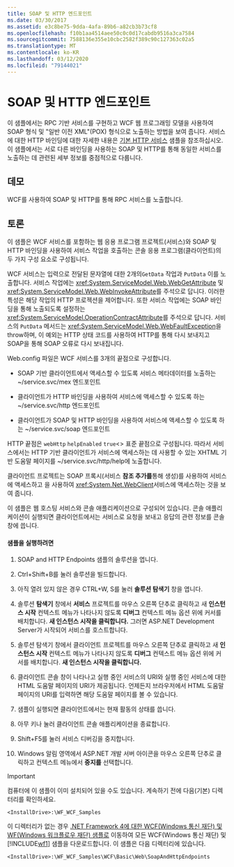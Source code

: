 ```yaml
---
title: SOAP 및 HTTP 엔드포인트
ms.date: 03/30/2017
ms.assetid: e3c8be75-9dda-4afa-89b6-a82cb3b73cf8
ms.openlocfilehash: f10b1aa4514aee50c0c0d17cabdb9516a3ca7584
ms.sourcegitcommit: 7588136e355e10cbc2582f389c90c127363c02a5
ms.translationtype: MT
ms.contentlocale: ko-KR
ms.lasthandoff: 03/12/2020
ms.locfileid: "79144021"
---
```

# <a name="soap-and-http-endpoints"></a>SOAP 및 HTTP 엔드포인트
이 샘플에서는 RPC 기반 서비스를 구현하고 WCF 웹 프로그래밍 모델을 사용하여 SOAP 형식 및 "일반 이전 XML"(POX) 형식으로 노출하는 방법을 보여 줍니다. 서비스에 대한 HTTP 바인딩에 대한 자세한 내용은 [기본 HTTP 서비스](../../../../docs/framework/wcf/samples/basic-http-service.md) 샘플을 참조하십시오. 이 샘플에서는 서로 다른 바인딩을 사용하는 SOAP 및 HTTP를 통해 동일한 서비스를 노출하는 데 관련된 세부 정보를 중점적으로 다룹니다.  
  
## <a name="demonstrates"></a>데모  
 WCF를 사용하여 SOAP 및 HTTP를 통해 RPC 서비스를 노출합니다.  
  
## <a name="discussion"></a>토론  
 이 샘플은 WCF 서비스를 포함하는 웹 응용 프로그램 프로젝트(서비스)와 SOAP 및 HTTP 바인딩을 사용하여 서비스 작업을 호출하는 콘솔 응용 프로그램(클라이언트)의 두 가지 구성 요소로 구성됩니다.  
  
 WCF 서비스는 입력으로 전달된 문자열에 대한 2개의`GetData` 작업과 `PutData` 이를 노출합니다. 서비스 작업에는 <xref:System.ServiceModel.Web.WebGetAttribute> 및<xref:System.ServiceModel.Web.WebInvokeAttribute>를 주석으로 답니다. 이러한 특성은 해당 작업의 HTTP 프로젝션을 제어합니다. 또한 서비스 작업에는 SOAP 바인딩을 통해 노출되도록 설정하는 <xref:System.ServiceModel.OperationContractAttribute>를 주석으로 답니다. 서비스의 `PutData` 메서드는 <xref:System.ServiceModel.Web.WebFaultException>을 throw하며, 이 예외는 HTTP 상태 코드를 사용하여 HTTP를 통해 다시 보내지고 SOAP을 통해 SOAP 오류로 다시 보내집니다.  
  
 Web.config 파일은 WCF 서비스를 3개의 끝점으로 구성합니다.  
  
- SOAP 기반 클라이언트에서 액세스할 수 있도록 서비스 메타데이터를 노출하는 ~/service.svc/mex 엔드포인트  
  
- 클라이언트가 HTTP 바인딩을 사용하여 서비스에 액세스할 수 있도록 하는 ~/service.svc/http 엔드포인트  
  
- 클라이언트가 SOAP 및 HTTP 바인딩을 사용하여 서비스에 액세스할 수 있도록 하는 ~/service.svc/soap 엔드포인트  
  
 HTTP 끝점은 `webHttp` `helpEnabled` `true`<> 표준 끝점으로 구성됩니다. 따라서 서비스에서는 HTTP 기반 클라이언트가 서비스에 액세스하는 데 사용할 수 있는 XHTML 기반 도움말 페이지를 ~/service.svc/http/help에 노출합니다.  
  
 클라이언트 프로젝트는 SOAP 프록시(서비스 **참조 추가를**통해 생성)를 사용하여 서비스에 액세스하고 을 사용하여 <xref:System.Net.WebClient>서비스에 액세스하는 것을 보여 줍니다.  
  
 이 샘플은 웹 호스팅 서비스와 콘솔 애플리케이션으로 구성되어 있습니다. 콘솔 애플리케이션이 실행되면 클라이언트에서는 서비스로 요청을 보내고 응답의 관련 정보를 콘솔 창에 씁니다.  
  
#### <a name="to-run-the-sample"></a>샘플을 실행하려면  
  
1. SOAP and HTTP Endpoints 샘플의 솔루션을 엽니다.  
  
2. Ctrl+Shift+B를 눌러 솔루션을 빌드합니다.  
  
3. 아직 열려 있지 않은 경우 CTRL+W, S를 눌러 **솔루션 탐색기** 창을 엽니다.  
  
4. 솔루션 **탐색기** 창에서 **서비스** 프로젝트를 마우스 오른쪽 단추로 클릭하고 새 **인스턴스 시작** 컨텍스트 메뉴가 나타나지 않도록 **디버그** 컨텍스트 메뉴 옵션 위에 커서를 배치합니다. **새 인스턴스 시작을 클릭합니다.** 그러면 ASP.NET Development Server가 시작되어 서비스를 호스트합니다.  
  
5. 솔루션 탐색기 창에서 클라이언트 프로젝트를 마우스 오른쪽 단추로 클릭하고 새 **인스턴스 시작** 컨텍스트 메뉴가 나타나지 않도록 **디버그** 컨텍스트 메뉴 옵션 위에 커서를 배치합니다. **새 인스턴스 시작을 클릭합니다.**  
  
6. 클라이언트 콘솔 창이 나타나고 실행 중인 서비스의 URI와 실행 중인 서비스에 대한 HTML 도움말 페이지의 URI가 제공됩니다. 언제든지 브라우저에서 HTML 도움말 페이지의 URI를 입력하면 해당 도움말 페이지를 볼 수 있습니다.  
  
7. 샘플이 실행되면 클라이언트에서는 현재 활동의 상태를 씁니다.  
  
8. 아무 키나 눌러 클라이언트 콘솔 애플리케이션을 종료합니다.  
  
9. Shift+F5를 눌러 서비스 디버깅을 중지합니다.  
  
10. Windows 알림 영역에서 ASP.NET 개발 서버 아이콘을 마우스 오른쪽 단추로 클릭하고 컨텍스트 메뉴에서 **중지를** 선택합니다.  
  
> [!IMPORTANT]
> 컴퓨터에 이 샘플이 이미 설치되어 있을 수도 있습니다. 계속하기 전에 다음(기본) 디렉터리를 확인하세요.  
>
> `<InstallDrive>:\WF_WCF_Samples`  
>
> 이 디렉터리가 없는 경우 [.NET Framework 4에 대한 WCF(Windows 통신 재단) 및 WF(Windows 워크플로우 재단) 샘플로](https://www.microsoft.com/download/details.aspx?id=21459) 이동하여 모든 WCF(Windows 통신 재단) 및 [!INCLUDE[wf1](../../../../includes/wf1-md.md)] 샘플을 다운로드합니다. 이 샘플은 다음 디렉터리에 있습니다.  
>
> `<InstallDrive>:\WF_WCF_Samples\WCF\Basic\Web\SoapAndHttpEndpoints`
